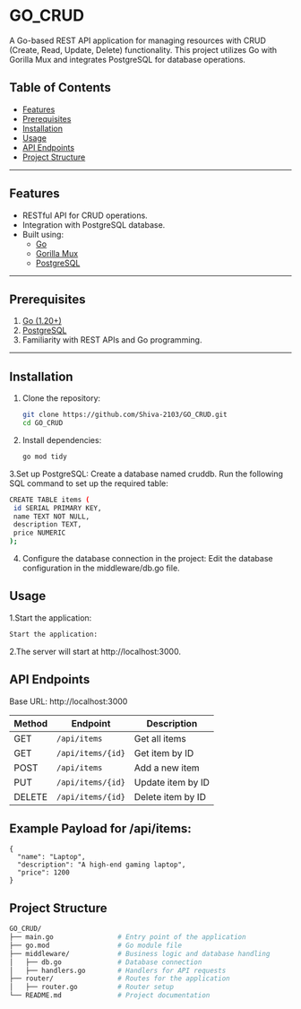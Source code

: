 # GO_CRUD

A Go-based REST API application for managing resources with CRUD (Create, Read, Update, Delete) functionality. This project utilizes Go with Gorilla Mux and integrates PostgreSQL for database operations.

## Table of Contents

- [Features](#features)
- [Prerequisites](#prerequisites)
- [Installation](#installation)
- [Usage](#usage)
- [API Endpoints](#api-endpoints)
- [Project Structure](#project-structure)
  
---

## Features

- RESTful API for CRUD operations.
- Integration with PostgreSQL database.
- Built using:
  - [Go](https://golang.org/)
  - [Gorilla Mux](https://github.com/gorilla/mux)
  - [PostgreSQL](https://www.postgresql.org/)

---

## Prerequisites

1. [Go (1.20+)](https://golang.org/doc/install)
2. [PostgreSQL](https://www.postgresql.org/download/)
3. Familiarity with REST APIs and Go programming.

---

## Installation

1. Clone the repository:
   ```bash
   git clone https://github.com/Shiva-2103/GO_CRUD.git
   cd GO_CRUD
   ```
2. Install dependencies:
   ```bash
   go mod tidy
   ```
3.Set up PostgreSQL:
Create a database named cruddb.
Run the following SQL command to set up the required table:
   ```bash
   CREATE TABLE items (
    id SERIAL PRIMARY KEY,
    name TEXT NOT NULL,
    description TEXT,
    price NUMERIC
);
   ```
4. Configure the database connection in the project:
   Edit the database configuration in the middleware/db.go file.

## Usage
1.Start the application:
   ```bash
   Start the application:
   ```
2.The server will start at http://localhost:3000.

## API Endpoints

Base URL:  http://localhost:3000

| Method | Endpoint           | Description         |
|--------|-----------------   |---------------------|
| GET    | `/api/items`       | Get all items       |
| GET    | `/api/items/{id}`  | Get item by ID      |
| POST   | `/api/items`       | Add a new item      |
| PUT    | `/api/items/{id}`  | Update item by ID   |
| DELETE | `/api/items/{id}`  | Delete item by ID   |


## Example Payload for /api/items:
  ```
  {
    "name": "Laptop",
    "description": "A high-end gaming laptop",
    "price": 1200
}
  ```
## Project Structure
  ``` graphql
  GO_CRUD/
├── main.go                # Entry point of the application
├── go.mod                 # Go module file
├── middleware/            # Business logic and database handling
│   ├── db.go              # Database connection
│   ├── handlers.go        # Handlers for API requests
├── router/                # Routes for the application
│   ├── router.go          # Router setup
└── README.md              # Project documentation
  ```






